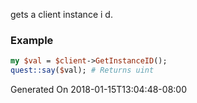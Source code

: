 gets a client instance i d.
### Example

```perl
my $val = $client->GetInstanceID();
quest::say($val); # Returns uint
```


Generated On 2018-01-15T13:04:48-08:00
